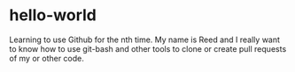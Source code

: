 # hello-world
Learning to use Github for the nth time.
My name is Reed and I really want to know how to use git-bash and other tools to clone or create pull requests of my or other code.

